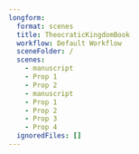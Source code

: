 ```yaml
---
longform:
  format: scenes
  title: TheocraticKingdomBook
  workflow: Default Workflow
  sceneFolder: /
  scenes:
    - manuscript
    - Prop 1
    - Prop 2
    - manuscript
    - Prop 1
    - Prop 2
    - Prop 3
    - Prop 4
  ignoredFiles: []
---
```

